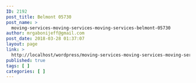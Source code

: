 ```yaml
---
ID: 2192
post_title: Belmont 05730
post_name: >
  moving-services-moving-services-moving-services-belmont-05730
author: mrgabonijeff@gmail.com
post_date: 2018-03-28 01:37:07
layout: page
link: >
  http://localhost/wordpress/moving-services-moving-services-moving-services-belmont-05730/
published: true
tags: [ ]
categories: [ ]
---
```

